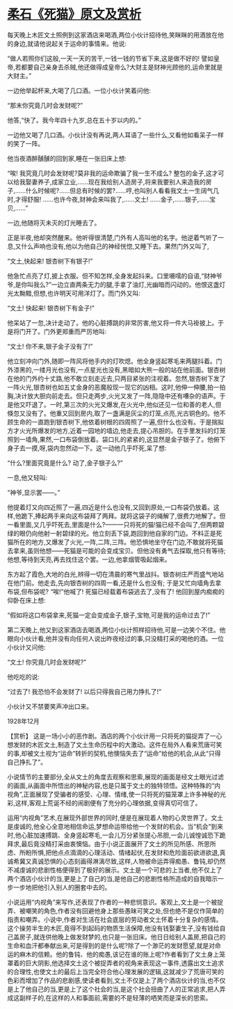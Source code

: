 # [柔石《死猫》原文及赏析](https://www.vrrw.net/wx/15045.html)

每天晚上木匠文土照例到这家酒店来喝酒,两位小伙计招待他,笑眯眯的用酒放在他的身边,就请他说起关于运命的事情来。他说:

“做人若照你们这般,一天一天的苦干,一钱一钱的节省下来,这是做不好的! 譬如皇帝,若都要自己亲身去杀贼,他还做得成皇帝么?大财主是财神光顾他的,运命里就是大财主。”

一边他举起杯来,大喝了几口酒。一位小伙计笑着问他:

“那末你究竟几时会发财呢?”

他答,“快了。我今年四十九岁,总在五十岁以内的。”

一边他又喝了几口酒。小伙计没有再说,两人耳语了一些什么,又看他如看呆子一样的笑了一阵。

他当夜酒醉醺醺的回到家,睡在一张旧床上想:

“唉! 我究竟几时会发财呢?莫非我的运命欺骗了我一生不成么? 整包的金子,这才可以给我娶妻养子,成家立业,……现在我给别人造房子,将来我要别人来造我的房子,……什么时候呢?……但总有时候的罢?……哼,也叫别人看看我文土一生阔气几时,才得舒服! ……也许今夜,财神会来叫我了,……文土! ……金子,……银子,……宝贝,……”

一边,他随将灭未灭的灯光睡去了。

正是半夜,他却突然醒来。他听得很清楚,门外有人高叫他的名字。他逆着气听了一息,又什么声响也没有,他以为他自己的神经恍惚,又睡下去。果然门外又叫了,

“文土,快起来! 银杏树下有银子!”

他急忙点亮了灯,披上衣服。但不知怎样,全身发起抖来。口里嗫嚅的自语,“财神爷爷,是你叫我么?”一边立直两条无力的腿,手拿了油灯,光幽暗而闪动的。他恨这盏灯光太黝黯,但想,也许明天可用洋灯了。而门外又叫:

“文土! 快起来! 银杏树下有金子!”

他呆站了一忽,决计走动了。他的心脏搏跳的非常厉害,他又将一件大马褂披上。于是将门开了。门外更郑重而严厉地叫:

“文土! 你不来,银子金子没有了!”

他立刻冲向门外,随即一阵风将他手内的灯吹熄。他全身竖起寒毛来两腿抖着。门外漆黑的,一缕月光也没有,一点星光也没有,黑暗如大熊一般的站在他前面。银杏树在他的门外约十丈路,他不敢立刻走近去,只两目紧张的注视着。忽然,银杏树下发了一阵火光,银杏树也如五丈金身的恶魔般现一现它的凶相。这时,他伸一伸腰,拍一拍胸,决计放大胆向前走去。但只走两步,火光又发了一阵,隐隐中还有嘈杂的语声。于是他又吓退了。一时,第三次的火光又爆发,在火光中,他似还见一位和善的老人,但倏忽又没有了。他重又回到房内,取了一盏满是灰尘的灯笼,点亮,光古铜色的。他不顾生命的一直跑到银杏树下,他依着树根的四周照了一遍,但什么也没有。于是揣拟方才火光所爆发的地方,近着一园地的墙边,他走去,提心吊胆的。在手里发抖的灯笼照到一墙角,果然,一口布袋倒放着。袋口扎的紧紧的,这显然是金子银子了。他俯下身子去一摸,呀,袋内忽然动一下。这一动他几乎吓死,呆了想:

“什么?里面究竟是什么? 动了,金子银子么?”

一息,他又轻叫:

“神爷,显示罢——。”

他提着灯又向四近照了一遍,四近是什么也没有,又回到原处,一口布袋仍放着。这样,他跪下,捧起两手来向这布袋拜了两拜。就将这袋子的绳解了,很费力地解了。但一看里面,又几乎吓死去,里面是什么?——一只将死的猫!猫已经不会叫了,但两颗碧绿的眼仍向他射一射碧绿的光。他立刻丢下袋,跑回到他自家的门边。不料正是死猫所在的地方,又爆发了火光,一阵,二阵,三阵。他恐惧地坐守在门边,不敢就将死猫去拿来,虽则他想——死猫是可能的会变成宝贝。但他没有勇气去探取,他只有等待; 他想,等待到天亮,再去找住这个罢。一边,他拿烟管吸起烟来。

东方起了霞色,大地的白光,辨得一切在清晨的寒气里战抖。银杏树庄严而盛气地站在他门前。他走去,先向银杏树的四周一看,还是什么也没有; 于是又忙向墙角去拿布袋,但布袋呢? “唉!”他喊了! 死猫已经载着布袋逃去了,没有了! 他回到屋内痴痴的仰卧在床上想:

“假如将这口布袋拿来,死猫一定会变成金子,银子,宝物,可是我的运命过去了!”

第二天晚上,他又到这家酒店去喝酒,两位小伙计照样招待他,可是一边笑个不住。他眼向小伙计看,他并没有向任何人说出昨夜经过的事,只没精打采的喝他的酒。一位小伙计又问他:

“文土! 你究竟几时会发财呢?”

他吃吃的说:

“过去了! 我恐怕不会发财了! 以后只得我自己用力挣扎了!”

小伙计又不禁要笑声冲出口来。

1928年12月



【赏析】 这是一场小小的恶作剧。酒店的两个小伙计用一只将死的猫捉弄了一心想发财的木匠文土,制造了文土生命历程中的大激动。这件在局外人看来荒唐可笑的事,却被文土视为“运命”转折的契机,他懊恼失去了“运命”给他的机会,从此“只得自己挣扎了”。

小说情节的主要部分,全从文土的角度去观察和思索,展现的画面是经文土眼光过滤的画面,从画面中所悟出的神秘内容,也是只属于文土的独特领悟。这种特殊的“内视角”,正面展现了受骗者的感受、心理、情绪,使一只将死的猫笼罩上许多神秘的光彩,这样,客观上荒诞不经的闹剧便有了充分的心理依据,变得真切可信了。

运用“内视角”艺术,在展现外部世界的同时,便是在展现着人物的心灵世界了。文土是虔诚的,他全心全意地相信命运,梦想命运带给他一个发财的机会。当“机会”到来时,他心脏加速搏跳、全身竖起寒毛,一会儿万分紧张提心吊胆,一会儿诚惶诚恐下跪拜求,最后竟没精打采由衷懊恼。由于小说正面展开了文土的所见所感、所思所虑、所盼所惧,把他点点滴滴的心理活动、情绪起伏,在发财和危险面前欲进欲退,真诚希冀又真诚恐惧的心态刻画得淋漓尽致,这样,人物被命运弄得痴愚、鲁钝,却仍然不减虔诚的悲剧性格便得到了极好的展示。文土是一个可悲的上当者,他不仅上了两个酒店小伙计的当,更是上了自己的当,是他自己的悲剧性格所造成的自我暗示一步一步地把他引入别人的圈套中去的。

小说运用“内视角”来写作,还表现了作者的一种悲悯意识。客观上,文土是一个被捉弄、被嘲笑的角色,作者没有回避他身上那些愚昧可笑之处,但也绝不是仅作简单的指责和嘲弄。小说中,作者对生活在社会底层的劳动者文土怀着十分复杂的感情。这个操劳半生的木匠,竟得不到起码的物质生活保障,他没有钱娶妻生子,没有钱给自己盖房子,就连供他晚上做发财梦的,也只是一张旧床。他日日给别人盖房,把自己的生命和血汗都奉献出来,可是得到的是什么呢?除了一个渺茫的发财愿望,就是对命运的麻木的信赖。他的鲁钝、他的痴愚,该记在谁的账上呢?作者看到了文土身上笼罩着的巨大阴影,他选择文土这个被捉弄者的视角来表现这一事件,透露出文土追求的合理性,也使文土的最后上当完全符合他心理发展的逻辑,这就减少了荒唐可笑的色彩而增加了作品的悲剧感,使读者看到,文土不仅是上了两个酒店伙计的当,也不仅是上了他自己的当,更是上了这个社会的当,是这个社会扭曲了人的正常追求,把人弄成这副样子的,在这样的人和事面前,需要的不是轻薄的哂笑而是深长的思索。

